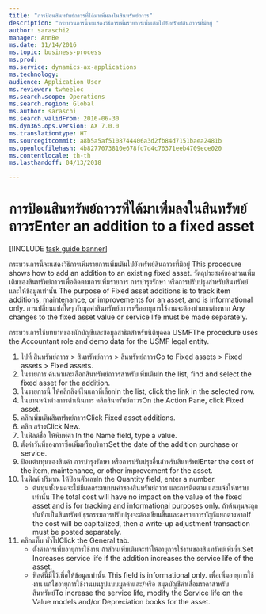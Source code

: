```yaml
--- 
title: "การป้อนสินทรัพย์ถาวรที่ได้มาเพิ่มลงในสินทรัพย์ถาวร"
description: "กระบวนการนี้จะแสดงวิธีการเพิ่มรายการเพิ่มเติมไปยังทรัพย์สินถาวรที่มีอยู่ "
author: saraschi2
manager: AnnBe
ms.date: 11/14/2016
ms.topic: business-process
ms.prod: 
ms.service: dynamics-ax-applications
ms.technology: 
audience: Application User
ms.reviewer: twheeloc
ms.search.scope: Operations
ms.search.region: Global
ms.author: saraschi
ms.search.validFrom: 2016-06-30
ms.dyn365.ops.version: AX 7.0.0
ms.translationtype: HT
ms.sourcegitcommit: a8b5a5af5108744406a3d2fb84d7151baea2481b
ms.openlocfilehash: 4b8277073810e678fd7d4c76371eeb4709ece020
ms.contentlocale: th-th
ms.lasthandoff: 04/13/2018

---
```

# <a name="enter-an-addition-to-a-fixed-asset"></a><span data-ttu-id="f9d3c-103">การป้อนสินทรัพย์ถาวรที่ได้มาเพิ่มลงในสินทรัพย์ถาวร</span><span class="sxs-lookup"><span data-stu-id="f9d3c-103">Enter an addition to a fixed asset</span></span>

[!INCLUDE [task guide banner](../../includes/task-guide-banner.md)]

<span data-ttu-id="f9d3c-104">กระบวนการนี้จะแสดงวิธีการเพิ่มรายการเพิ่มเติมไปยังทรัพย์สินถาวรที่มีอยู่ </span><span class="sxs-lookup"><span data-stu-id="f9d3c-104">This procedure shows how to add an addition to an existing fixed asset.</span></span> <span data-ttu-id="f9d3c-105">วัตถุประสงค์ของส่วนเพิ่มเติมของสินทรัพย์ถาวรเพื่อติดตามการเพิ่มรายการ การบำรุงรักษา หรือการปรับปรุงสำหรับสินทรัพย์ และให้ข้อมูลเท่านั้น </span><span class="sxs-lookup"><span data-stu-id="f9d3c-105">The purpose of Fixed asset additions is to track item additions, maintenance, or improvements for an asset, and is informational only.</span></span> <span data-ttu-id="f9d3c-106">การเปลี่ยนแปลใดๆ กับมูลค่าสินทรัพย์ถาวรหรืออายุการใช้งานจะต้องทำแยกต่างหาก </span><span class="sxs-lookup"><span data-stu-id="f9d3c-106">Any changes to the fixed asset value or service life must be made separately.</span></span>   



<span data-ttu-id="f9d3c-107">กระบวนการใช้บทบาทของนักบัญชีและข้อมูลสาธิตสำหรับนิติบุคคล USMF</span><span class="sxs-lookup"><span data-stu-id="f9d3c-107">The procedure uses the Accountant role and demo data for the USMF legal entity.</span></span>

1. <span data-ttu-id="f9d3c-108">ไปที่ สินทรัพย์ถาวร > สินทรัพย์ถาวร > สินทรัพย์ถาวร</span><span class="sxs-lookup"><span data-stu-id="f9d3c-108">Go to Fixed assets > Fixed assets > Fixed assets.</span></span>
2. <span data-ttu-id="f9d3c-109">ในรายการ ค้นหาและเลือกสินทรัพย์ถาวรสำหรับเพิ่มเติม</span><span class="sxs-lookup"><span data-stu-id="f9d3c-109">In the list, find and select the fixed asset for the addition.</span></span>
3. <span data-ttu-id="f9d3c-110">ในรายการนี้ ให้คลิกลิงค์ในแถวที่เลือก</span><span class="sxs-lookup"><span data-stu-id="f9d3c-110">In the list, click the link in the selected row.</span></span>
4. <span data-ttu-id="f9d3c-111">ในบานหน้าต่างการดำเนินการ คลิกสินทรัพย์ถาวร</span><span class="sxs-lookup"><span data-stu-id="f9d3c-111">On the Action Pane, click Fixed asset.</span></span>
5. <span data-ttu-id="f9d3c-112">คลิกเพิ่มเติมสินทรัพย์ถาวร</span><span class="sxs-lookup"><span data-stu-id="f9d3c-112">Click Fixed asset additions.</span></span>
6. <span data-ttu-id="f9d3c-113">คลิก สร้าง</span><span class="sxs-lookup"><span data-stu-id="f9d3c-113">Click New.</span></span>
7. <span data-ttu-id="f9d3c-114">ในฟิลด์ชื่อ ให้พิมพ์ค่า </span><span class="sxs-lookup"><span data-stu-id="f9d3c-114">In the Name field, type a value.</span></span>
8. <span data-ttu-id="f9d3c-115">ตั้งค่าวันที่ของการซื้อเพิ่มหรือบริการ</span><span class="sxs-lookup"><span data-stu-id="f9d3c-115">Set the date of the addition purchase or service.</span></span>
9. <span data-ttu-id="f9d3c-116">ป้อนต้นทุนของสินค้า การบำรุงรักษา หรือการปรับปรุงอื่นสำหรับสินทรัพย์</span><span class="sxs-lookup"><span data-stu-id="f9d3c-116">Enter the cost of the item, maintenance, or other improvement for the asset.</span></span>
10. <span data-ttu-id="f9d3c-117">ในฟิลด์ ปริมาณ ให้ป้อนตัวเลข</span><span class="sxs-lookup"><span data-stu-id="f9d3c-117">In the Quantity field, enter a number.</span></span>
    * <span data-ttu-id="f9d3c-118">ต้นทุนทั้งหมดจะไม่มีผลกระทบบนค่าของสินทรัพย์ถาวร และการติดตาม และแจ้งให้ทราบเท่านั้น </span><span class="sxs-lookup"><span data-stu-id="f9d3c-118">The total cost will have no impact on the value of the fixed asset and is for tracking and informational purposes only.</span></span> <span data-ttu-id="f9d3c-119">ถ้าต้นทุนจะถูกบันทึกเป็นสินทรัพย์ ธุรกรรมการปรับปรุงจะต้องเขียนขึ้นและลงรายการบัญชีแยกต่างหาก</span><span class="sxs-lookup"><span data-stu-id="f9d3c-119">If the cost will be capitalized, then a write-up adjustment transaction must be posted separately.</span></span>  
11. <span data-ttu-id="f9d3c-120">คลิกแท็บ ทั่วไป</span><span class="sxs-lookup"><span data-stu-id="f9d3c-120">Click the General tab.</span></span>
    * <span data-ttu-id="f9d3c-121">ตั้งค่าการเพิ่มอายุการใช้งาน ถ้าส่วนเพิ่มเติมจะทำให้อายุการใช้งานของสินทรัพย์เพิ่มขึ้น</span><span class="sxs-lookup"><span data-stu-id="f9d3c-121">Set Increases service life if the addition increases the service life of the asset.</span></span>  
    * <span data-ttu-id="f9d3c-122">ฟิลด์นี้มีไว้เพื่อให้ข้อมูลเท่านั้น </span><span class="sxs-lookup"><span data-stu-id="f9d3c-122">This field is informational only.</span></span> <span data-ttu-id="f9d3c-123">เพื่อเพิ่มอายุการใช้งาน แก้ไขอายุการใช้งานบนรูปแบบมูลค่าและ/หรือ สมุดบัญชีค่าเสื่อมราคาสำหรับสินทรัพย์</span><span class="sxs-lookup"><span data-stu-id="f9d3c-123">To increase the service life, modify the Service life on the Value models and/or Depreciation books for the asset.</span></span>  



